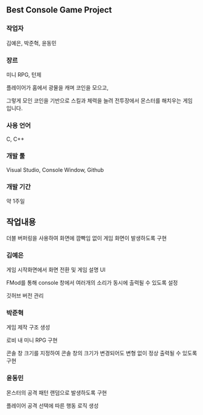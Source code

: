 
## Best Console Game Project

### 작업자 

김예은, 박준혁, 윤동민

### 장르

미니 RPG, 턴제

플레이어가 홈에서 광물을 캐며 코인을 모으고,

그렇게 모인 코인을 기반으로 스킬과 체력을 늘려 전투장에서 몬스터를 해치우는 게임 입니다.

### 사용 언어

C, C++

### 개발 툴

Visual Studio, Console Window, Github

### 개발 기간

약 1주일

## 작업내용

더블 버퍼링을 사용하여 화면에 깜빡임 없이 게임 화면이 발생하도록 구현

### 김예은

게임 시작화면에서 화면 전환 및 게임 설명 UI

FMod를 통해 console 창에서 여러개의 소리가 동시에 출력될 수 있도록 설정

깃허브 버전 관리

### 박준혁

게임 제작 구조 생성

로비 내 미니 RPG 구현

콘솔 창 크기를 지정하여 콘솔 창의 크기가 변경되어도 변형 없이 정상 출력될 수 있도록 구현

### 윤동민

몬스터의 공격 패턴 랜덤으로 발생하도록 구현

플레이어 공격 선택에 따른 행동 로직 생성

